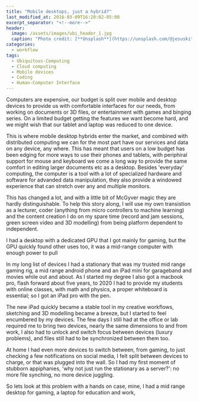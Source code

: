 ```yaml
---
title: "Mobile desktops, just a hybrid?"
last_modified_at: 2016-03-09T16:20:02-05:00
excerpt_separator: "<!--more-->"
header:
  image: /assets/images/ubi_header_1.jpg
  caption: "Photo credit: [**Unsplash**](https://unsplash.com/@jesuskiteque)"
categories:
  - workflow
tags:
  - Ubiquitous-Computing
  - Cloud computing
  - Mobile devices
  - Coding
  - Human-Computer Interface
---
```


Computers are expensive, our budget is split over mobile and desktop devices to provide us with comfortable interfaces for our needs, from working on documents or 3D files, or entertainment with games and binging series. On a limited budget getting the features we want become hard, and we might wish that our tablet and laptop was reduced to one device.

<!--more--> 

This is where mobile desktop hybrids enter the market, and combined with distributed computing we can for the most part have our services and data on any device, any where. This has meant that users on a low budget has been edging for more ways to use their phones and tablets, with periphiral support for mouse and keyboard we come a long way to provide the same comfort in editing larger documents etc as a desktop. Besides 'everyday' computing, the computer is a tool with a lot of specialized hardware and software for advanded data manipulation, they also provide a windowed experience that can stretch over any and multiple monitors.

This has changed a lot, and with a little bit of McGyver magic they are hardly distinguishable.
To help this story along, I will use my own transistion as a lecturer, coder (anything from micro controllers to machine learning) and the content creation I do on my spare time (record and jam sessions, green screen video and 3D modelling) from being platform dependent to independent.

I had a desktop with a dedicated GPU that I got mainly for gaming, but the GPU quickly found other uses too, it was a mid-range computer with enough power to pull 

In my long list of devices I had a stationary that was my trusted mid range gaming rig, a mid range android phone and an iPad mini for garageband and movies while out and about. As I started my degree I also got a macbook pro, flash forward about five years, to 2020 I had to provide my students with online classes, with math and physics, a proper whiteboard is essential; so I got an iPad pro with the pen.

The new iPad quickly became a stable tool in my creative workflows, sketching and 3D modelling became a breeze, but I started to feel encumbered by my devices. The few days I still had at the office or lab required me to bring two devices, nearly the same dimensions to and from work, I also had to unlock and switch focus between devices (luxury problems), and files still had to be synchronized between them too.

At home I had even more devices to switch between, from gaming, to just checking a few notifications on social media, I felt split between devices to charge, or that was plugged into the wall. So I had my first moment of stubborn appiphanies, 'why not just run the stationary as a server?': no more file synching, no more device juggling.  


So lets look at this problem with a hands on case, mine, I had a mid range desktop for gaming, a laptop for education and work,
